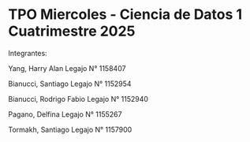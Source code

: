 # TPO Miercoles - Ciencia de Datos 1 Cuatrimestre 2025

Integrantes:

Yang, Harry Alan Legajo N° 1158407

Bianucci, Santiago Legajo N° 1152954

Bianucci, Rodrigo Fabio Legajo N° 1152940

Pagano, Delfina Legajo N° 1155267

Tormakh, Santiago Legajo N° 1157900
